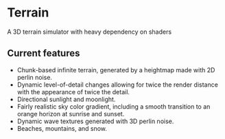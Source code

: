 # Terrain
A 3D terrain simulator with heavy dependency on shaders

## Current features

 - Chunk-based infinite terrain, generated by a heightmap made with 2D perlin noise.
 - Dynamic level-of-detail changes allowing for twice the render distance with the appearance of twice the detail.
 - Directional sunlight and moonlight.
 - Fairly realistic sky color gradient, including a smooth transition to an orange horizon at sunrise and sunset.
 - Dynamic wave textures generated with 3D perlin noise.
 - Beaches, mountains, and snow.
